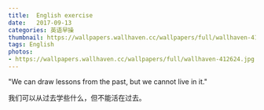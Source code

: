 ```yaml
---
title:  English exercise
date:   2017-09-13
categories: 英语早操
thumbnail: https://wallpapers.wallhaven.cc/wallpapers/full/wallhaven-412624.jpg
tags: English
photos:
- https://wallpapers.wallhaven.cc/wallpapers/full/wallhaven-412624.jpg
---
```


"We can draw lessons from the past, but we cannot live in it."
<p>我们可以从过去学些什么，但不能活在过去。</p>
